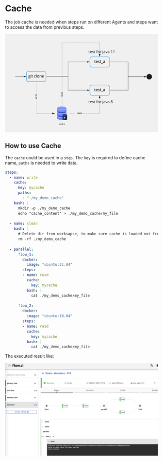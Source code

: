 # Cache

The job cache is needed when steps run on different Agents and steps want to access the data from previous steps.

![cache demo](../../images/job/cache_demo.png)

## How to use Cache

The `cache` could be used in a `step`. The `key` is required to define cache name, `paths` is needed to write data.

```yaml
steps:
  - name: write
    cache:
      key: mycache
      paths:
        - "./my_demo_cache"
    bash: |
      mkdir -p ./my_demo_cache
      echo "cache_content" > ./my_demo_cache/my_file

  - name: clean
    bash: |
      # Delete dir from worksapce, to make sure cache is loaded not from locally.
      rm -rf ./my_demo_cache

  - parallel:
      flow_1:
        docker:
          image: "ubuntu:21.04"
        steps:
        - name: read
          cache:
            key: mycache 
          bash: |
            cat ./my_demo_cache/my_file

      flow_2:
        docker:
          image: "ubuntu:18.04"
        steps:
        - name: read
          cache:
            key: mycache 
          bash: |
            cat ./my_demo_cache/my_file

```

The executed result like:

![cache_run](../../images/job/cache_run_example.png)